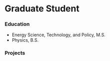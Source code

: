 # Graduate Student

### Education
- Energy Science, Technology, and Policy, M.S.
- Physics, B.S.

### Projects
